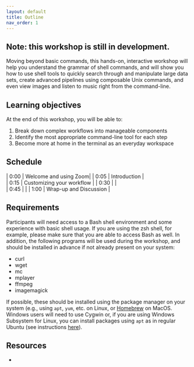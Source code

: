 ```yaml
---
layout: default
title: Outline
nav_order: 1
---
```


## Note: this workshop is still in development.

Moving beyond basic commands, this hands-on, interactive workshop will help you understand the grammar of shell commands, and will show you how to use shell tools to quickly search through and manipulate large data sets, create advanced pipelines using composable Unix commands, and even view images and listen to music right from the command-line.

## Learning objectives

At the end of this workshop, you will be able to:

1. Break down complex workflows into manageable components
2. Identify the most appropriate command-line tool for each step
3. Become more at home in the terminal as an everyday workspace

## Schedule

| 0:00 | Welcome and using Zoom|
| 0:05 | Introduction |  
| 0:15 | Customizing your workflow |
| 0:30 |  |   
| 0:45 |  |
| 1:00 | Wrap-up and Discussion |

## Requirements

Participants will need access to a Bash shell environment and some experience with basic shell usage. If you are using the zsh shell, for example, please make sure that you are able to access Bash as well. In addition, the following programs will be used during the workshop, and should be installed in advance if not already present on your system:

- curl
- wget
- mc
- mplayer
- ffmpeg
- imagemagick

If possible, these should be installed using the package manager on your system (e.g., using `apt`, `yum`, etc. on Linux, or [Homebrew](https://brew.sh/) on MacOS. Windows users will need to use Cygwin or, if you are using Windows Subsystem for Linux, you can install packages using `apt` as in regular Ubuntu (see instructions [here](https://wiki.ubuntu.com/WSL#Installing_Packages_on_Ubuntu)).

## Resources

* 
